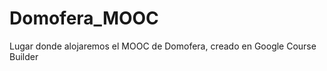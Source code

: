 Domofera_MOOC
=============

Lugar donde alojaremos el MOOC de Domofera, creado en Google Course Builder
